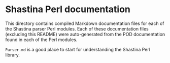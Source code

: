 # Shastina Perl documentation

This directory contains compiled Markdown documentation files for each of the Shastina parser Perl modules.  Each of these documentation files (excluding this README) were auto-generated from the POD documentation found in each of the Perl modules.

`Parser.md` is a good place to start for understanding the Shastina Perl library.
